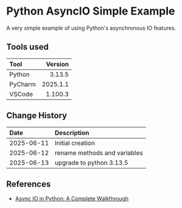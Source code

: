 # Python AsyncIO Simple Example

A very simple example of using Python's asynchronous IO features.

## Tools used 

| Tool     |  Version |
|:---------|---------:|
| Python   |   3.13.5 |
| PyCharm  | 2025.1.1 |
| VSCode   |  1.100.3 |

## Change History

| Date       | Description                  |
|:-----------|:-----------------------------|
| 2025-06-11 | Initial creation             |
| 2025-06-12 | rename methods and variables |
| 2025-06-13 | upgrade to python 3.13.5     |

## References

* [Async IO in Python: A Complete Walkthrough](https://realpython.com/async-io-python/)

